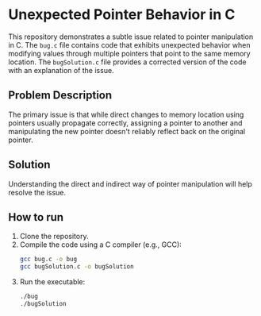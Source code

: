 # Unexpected Pointer Behavior in C
This repository demonstrates a subtle issue related to pointer manipulation in C. The `bug.c` file contains code that exhibits unexpected behavior when modifying values through multiple pointers that point to the same memory location. The `bugSolution.c` file provides a corrected version of the code with an explanation of the issue. 

## Problem Description
The primary issue is that while direct changes to memory location using pointers usually propagate correctly, assigning a pointer to another and manipulating the new pointer doesn't reliably reflect back on the original pointer. 

## Solution
Understanding the direct and indirect way of pointer manipulation will help resolve the issue.

## How to run
1. Clone the repository.
2. Compile the code using a C compiler (e.g., GCC):
   ```bash
   gcc bug.c -o bug
   gcc bugSolution.c -o bugSolution
   ```
3. Run the executable:
   ```bash
   ./bug
   ./bugSolution
   ```